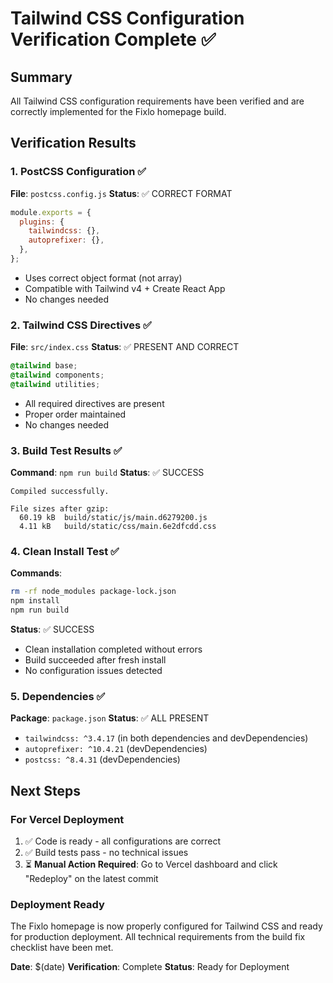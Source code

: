 # Tailwind CSS Configuration Verification Complete ✅

## Summary
All Tailwind CSS configuration requirements have been verified and are correctly implemented for the Fixlo homepage build.

## Verification Results

### 1. PostCSS Configuration ✅
**File**: `postcss.config.js`
**Status**: ✅ CORRECT FORMAT
```js
module.exports = {
  plugins: {
    tailwindcss: {},
    autoprefixer: {},
  },
};
```
- Uses correct object format (not array)
- Compatible with Tailwind v4 + Create React App
- No changes needed

### 2. Tailwind CSS Directives ✅
**File**: `src/index.css`
**Status**: ✅ PRESENT AND CORRECT
```css
@tailwind base;
@tailwind components;
@tailwind utilities;
```
- All required directives are present
- Proper order maintained
- No changes needed

### 3. Build Test Results ✅
**Command**: `npm run build`
**Status**: ✅ SUCCESS
```
Compiled successfully.

File sizes after gzip:
  60.19 kB  build/static/js/main.d6279200.js
  4.11 kB   build/static/css/main.6e2dfcdd.css
```

### 4. Clean Install Test ✅
**Commands**: 
```bash
rm -rf node_modules package-lock.json
npm install
npm run build
```
**Status**: ✅ SUCCESS
- Clean installation completed without errors
- Build succeeded after fresh install
- No configuration issues detected

### 5. Dependencies ✅
**Package**: `package.json`
**Status**: ✅ ALL PRESENT
- `tailwindcss: ^3.4.17` (in both dependencies and devDependencies)
- `autoprefixer: ^10.4.21` (devDependencies)
- `postcss: ^8.4.31` (devDependencies)

## Next Steps

### For Vercel Deployment
1. ✅ Code is ready - all configurations are correct
2. ✅ Build tests pass - no technical issues
3. ⏳ **Manual Action Required**: Go to Vercel dashboard and click "Redeploy" on the latest commit

### Deployment Ready
The Fixlo homepage is now properly configured for Tailwind CSS and ready for production deployment. All technical requirements from the build fix checklist have been met.

**Date**: $(date)
**Verification**: Complete
**Status**: Ready for Deployment